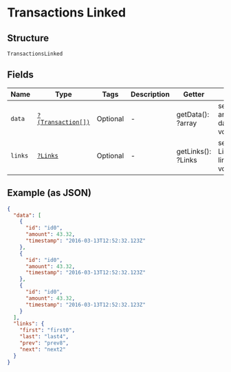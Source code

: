 
# Transactions Linked

## Structure

`TransactionsLinked`

## Fields

| Name | Type | Tags | Description | Getter | Setter |
|  --- | --- | --- | --- | --- | --- |
| `data` | [`?(Transaction[])`](../../doc/models/transaction.md) | Optional | - | getData(): ?array | setData(?array data): void |
| `links` | [`?Links`](../../doc/models/links.md) | Optional | - | getLinks(): ?Links | setLinks(?Links links): void |

## Example (as JSON)

```json
{
  "data": [
    {
      "id": "id0",
      "amount": 43.32,
      "timestamp": "2016-03-13T12:52:32.123Z"
    },
    {
      "id": "id0",
      "amount": 43.32,
      "timestamp": "2016-03-13T12:52:32.123Z"
    },
    {
      "id": "id0",
      "amount": 43.32,
      "timestamp": "2016-03-13T12:52:32.123Z"
    }
  ],
  "links": {
    "first": "first0",
    "last": "last4",
    "prev": "prev8",
    "next": "next2"
  }
}
```

